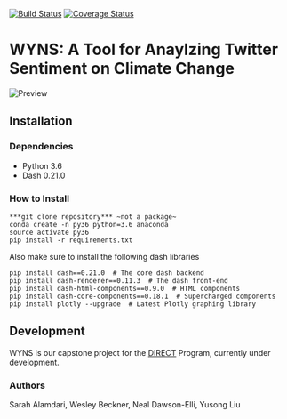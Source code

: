[![Build Status](https://travis-ci.org/sarahalamdari/DIRECT_capstone.svg?branch=master)](https://travis-ci.org/sarahalamdari/DIRECT_capstone) [![Coverage Status](https://coveralls.io/repos/github/sarahalamdari/DIRECT_capstone/badge.svg?branch=master)](https://coveralls.io/github/sarahalamdari/DIRECT_capstone?branch=master)

# WYNS: A Tool for Anaylzing Twitter Sentiment on Climate Change

![Preview](docs/mapgif.gif)


## Installation 
### Dependencies 
- Python 3.6 
- Dash 0.21.0 

### How to Install 
```
***git clone repository*** ~not a package~ 
conda create -n py36 python=3.6 anaconda
source activate py36 
pip install -r requirements.txt 
```

Also make sure to install the following dash libraries 
```
pip install dash==0.21.0  # The core dash backend
pip install dash-renderer==0.11.3  # The dash front-end
pip install dash-html-components==0.9.0  # HTML components
pip install dash-core-components==0.18.1  # Supercharged components
pip install plotly --upgrade  # Latest Plotly graphing library
```

## Development 
WYNS is our capstone project for the [DIRECT](http://depts.washington.edu/uwdirect/) Program, currently under development. 


### Authors
Sarah Alamdari,
Wesley Beckner,
Neal Dawson-Elli,
Yusong Liu


